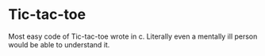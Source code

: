 # Tic-tac-toe
Most easy code of Tic-tac-toe wrote in c.
Literally even a mentally ill person would be able to understand it.
